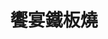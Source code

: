 ---
title: "饗宴鐵板燒"
description: "饗宴鐵板燒"
layout: shop
keywords:
  - 美食競賽
  - 台灣美食
  - 美食精選
datePublished: "2025-06-30"
dateModified: "2025-07-02"
city: "宜蘭縣"
district: "五結鄉"
address: "宜蘭縣五結鄉溪濱路二段263號"
phone: "039601777"
geo: "24.709855581158916, 121.80405051400544"
google_map: "https://maps.app.goo.gl/mxHRndhciJrUaK3u5"
footinder: "https://footinder.com.tw/%E5%AE%9C%E8%98%AD%E7%B8%A3%E4%BA%94%E7%B5%90%E9%84%89/1351/"
official: "https://www.facebook.com/ShenYenTeppanyaki/"
award:
  - name: "500盤"
    year: "2024"
    entries:
      - dishes:
          - "清蒸野生笛鯛"

---